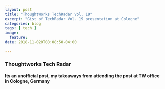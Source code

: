 ```yaml
---
layout: post
title: "ThoughtWorks TechRadar Vol. 19"
excerpt: "Gist of TechRadar Vol. 19 presentation at Cologne"
categories: blog
tags: [ tech ]
image:
  feature:
date: 2018-11-020T08:08:50-04:00

---
```


### Thoughtworks Tech Radar

#### Its an unofficial post, my takeaways from attending the post at TW office in Cologne, Germany 


